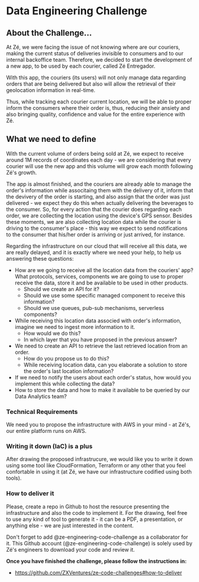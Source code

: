 # Data Engineering Challenge

## About the Challenge... 

At Zé, we were facing the issue of not knowing where are our couriers, making the current status of deliveries invisible to consumers and to our internal backoffice team. Therefore, we decided to start the development of a new app, to be used by each courier, called Zé Entregador. 

With this app, the couriers (its users) will not only manage data regarding orders that are being delivered but also will allow the retrieval of their geolocation information in real-time.

Thus, while tracking each courier current location, we will be able to proper inform the consumers where their order is, thus, reducing their ansiety and also bringing quality, confidence and value for the entire experience with Zé.

## What we need to define

With the current volume of orders being sold at Zé, we expect to receive around 1M records of coordinates each day - we are considering that every courier will use the new app and this volume will grow each month following Zé's growth.  

The app is almost finished, and the couriers are already able to manage the order's information while associtaing them with the delivery of it, inform that the devivery of the order is starting, and also assign that the order was just delivered - we expect they do this when actually delivering the beverages to the consumer. So, for every action that the courier does regarding each order, we are collecting the location using the device's GPS sensor. Besides these moments, we are also collecting location data while the courier is driving to the consumer's place - this way we expect to send notifications to the consumer that his/her order is arriving or just arrived, for instance.

Regarding the infrastructure on our cloud that will receive all this data, we are really delayed, and it is exactly where we need your help, to help us answering these questions:

* How are we going to receive all the location data from the couriers' app? What protocols, services, components we are going to use to proper receive the data, store it and be available to be used in other products. 
  * Should we create an API for it? 
  * Should we use some specific managed component to receive this information? 
  * Should we use queues, pub-sub mechanisms, serverless components? 
* While receiving this location data associed with order's information, imagine we need to ingest more information to it. 
  * How would we do this? 
  * In which layer that you have proposed in the previous answer?
* We need to create an API to retrieve the last retrieved location from an order. 
  * How do you propose us to do this? 
  * While receiving location data, can you elaborate a solution to store the order's last location information? 
* If we need to notify the users about each order's status, how would you implement this while collecting the data?
* How to store the data and how to make it available to be queried by our Data Analytics team? 

### Technical Requirements

We need you to propose the infrastructure with AWS in your mind - at Zé's, our entire platform runs on AWS.

### Writing it down (IaC) is a plus

After drawing the proposed infrastrucure, we would like you to write it down using some tool like CloudFormation, Terraform or any other that you feel confortable in using it (at Zé, we have our infrastructure codified using both tools).

### How to deliver it

Please, create a repo in Github to host the resource presenting the infrastructure and also the code to implement it. For the drawing, feel free to use any kind of tool to generate it - it can be a PDF, a presentation, or anything else - we are just interested in the content.

Don't forget to add @ze-engineering-code-challenge as a collaborator for it. This Github account (@ze-engineering-code-challenge) is solely used by Zé's engineers to download your code and review it. 

**Once you have finished the challenge, please follow the instructions in:**
- https://github.com/ZXVentures/ze-code-challenges#how-to-deliver

